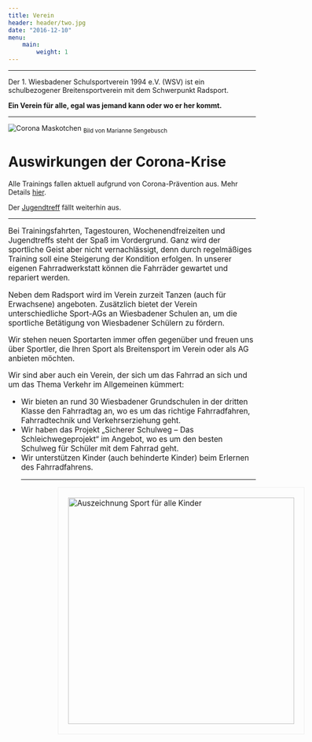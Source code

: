 ```yaml
---
title: Verein
header: header/two.jpg
date: "2016-12-10"
menu: 
    main:
        weight: 1
---
```

<hr>

<span class="slogan">Der 1. Wiesbadener Schulsportverein 1994 e.V. (WSV) ist ein schulbezogener Breitensportverein mit dem Schwerpunkt Radsport.</span><br />

<span class="slogan"><strong>Ein Verein für alle, egal was jemand kann oder wo er her kommt.</strong></span>

<hr>

<div class="warning cancelwarning">

![Corona Maskotchen](corona.jpg)
<sub>Bild von Marianne Sengebusch</sub>

# Auswirkungen der Corona-Krise

Alle Trainings fallen aktuell aufgrund von Corona-Prävention aus. Mehr Details [hier](training).

Der [Jugendtreff](jugendtreff) fällt weiterhin aus.

</div>

<hr>

<p style="font-size: 1.1em">
Bei Trainingsfahrten, Tagestouren, Wochenendfreizeiten und Jugendtreffs steht der Spaß im Vordergrund. Ganz wird der sportliche Geist aber nicht vernachlässigt, denn durch regelmäßiges Training soll eine Steigerung der Kondition erfolgen. In unserer eigenen Fahrradwerkstatt können die Fahrräder gewartet und repariert werden.  
</p>

<p style="font-size: 1.1em">
Neben dem Radsport wird im Verein zurzeit Tanzen (auch für Erwachsene) angeboten. Zusätzlich bietet der Verein unterschiedliche Sport-AGs an Wiesbadener Schulen an, um die sportliche Betätigung von Wiesbadener Schülern zu fördern.
</p>
<p style="font-size: 1.1em">
Wir stehen neuen Sportarten immer offen gegenüber und freuen uns über Sportler, die Ihren Sport als Breitensport im Verein oder als AG anbieten möchten.
</p>
<p style="font-size: 1.1em">
Wir sind aber auch ein Verein, der sich um das Fahrrad an sich und um das Thema Verkehr im Allgemeinen kümmert:
<ul style="font-size: 1.1em">
<li>Wir bieten an rund 30 Wiesbadener Grundschulen in der dritten Klasse den Fahrradtag an, wo es um das richtige Fahrradfahren, Fahrradtechnik und Verkehrserziehung geht.</li>
<li>Wir haben das Projekt „Sicherer Schulweg – Das Schleichwegeprojekt“ im Angebot, wo es um den besten Schulweg für Schüler mit dem Fahrrad geht.</li>
<li>Wir unterstützen Kinder (auch behinderte Kinder) beim Erlernen des Fahrradfahrens.</li>
</p>

<hr>

<a href="auszeichnungen">
	<img class="auszeichnung" src="auszeichnungen/SportFuerAlleKinder.png" alt="Auszeichnung Sport für alle Kinder">
</a>

<style type="text/css">

	@media only screen and (min-width : 768px) {
		.auszeichnung {
			width: 460px; 
			margin: 0 0 30px 75px; 
			border: 1px solid #eee; 
			padding: 20px;
		}
	}

</style>
